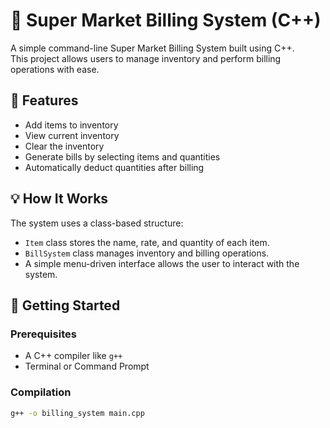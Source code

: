 # 🛒 Super Market Billing System (C++)

A simple command-line Super Market Billing System built using C++.  
This project allows users to manage inventory and perform billing operations with ease.

## 📌 Features

- Add items to inventory
- View current inventory
- Clear the inventory
- Generate bills by selecting items and quantities
- Automatically deduct quantities after billing

## 💡 How It Works

The system uses a class-based structure:
- `Item` class stores the name, rate, and quantity of each item.
- `BillSystem` class manages inventory and billing operations.
- A simple menu-driven interface allows the user to interact with the system.

## 🚀 Getting Started

### Prerequisites
- A C++ compiler like `g++`
- Terminal or Command Prompt

### Compilation

```bash
g++ -o billing_system main.cpp

